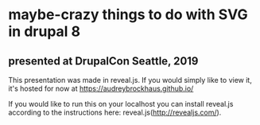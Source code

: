 # maybe-crazy things to do with SVG in drupal 8
## presented at DrupalCon Seattle, 2019

This presentation was made in reveal.js. If you would simply like to view it, it's hosted for now at https://audreybrockhaus.github.io/

If you would like to run this on your localhost you can install reveal.js according to the instructions here: reveal.js(http://revealjs.com/).


